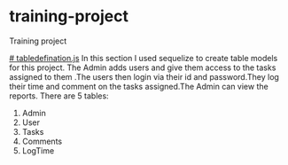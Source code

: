 # training-project
Training project 

[# tabledefination.js](https://github.com/kislaykantidhar/training-project/blob/master/tabledefination.js)
In this section I used sequelize to create table models for this project. The Admin adds users and give them access to the tasks assigned to them .The users then login via their id and password.They log their time and comment on the tasks assigned.The Admin can view the reports.
There are 5 tables:
1. Admin
2. User
3. Tasks
4. Comments
5. LogTime
